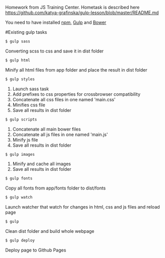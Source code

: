 Homework from JS Training Center.
Hometask is described here https://github.com/katya-grafinska/gulp-lesson/blob/master/README.md

You need to have installed [npm], [Gulp] and [Bower]

#Existing gulp tasks
```sh
$ gulp sass
```
Converting scss to css and save it in dist folder

```sh
$ gulp html
```
Minify all html files from app folder and place the result in dist folder

```sh
$ gulp styles
```
1. Launch sass task
2. Add prefixes to css properties for crossbrowser compatibility
3. Concatenate all css files in one named 'main.css'
4. Minifies css file
5. Save all results in dist folder

```sh
$ gulp scripts
```
1. Concatenate all main bower files
2. Concatenate all js files in one named 'main.js'
3. Minify js file
4. Save all results in dist folder

```sh
$ gulp images
```
1. Minify and cache all images
2. Save all results in dist folder

```sh
$ gulp fonts
```
Copy all fonts from app/fonts folder to dist/fonts


```sh
$ gulp watch
```
Launch watcher that watch for changes in html, css and js files and reload page

```sh
$ gulp
```
Clean dist folder and build whole webpage

```sh
$ gulp deploy
```
Deploy page to Github Pages

[Gulp]: <http://gulpjs.com/>
[Bower]: <http://bower.io/>
[npm]: <https://www.npmjs.com/>
